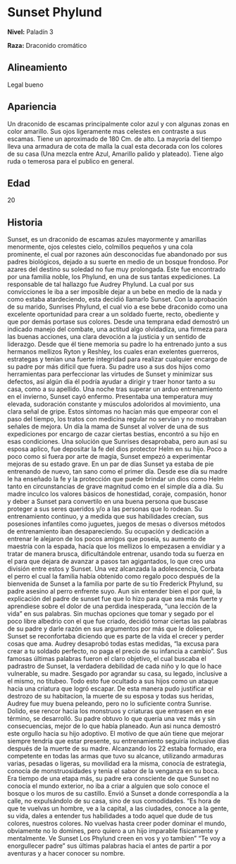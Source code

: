 # Sunset Phylund

**Nivel:** Paladín 3

**Raza:** Draconido cromático

## Alineamiento
Legal bueno

## Apariencia
Un draconido de escamas principalmente color azul y con algunas zonas en color amarillo. Sus ojos ligeramente mas celestes en contraste a sus escamas. Tiene un aproximado de 180 Cm. de alto. La mayoría del tiempo lleva una armadura de cota de malla la cual esta decorada con los colores de su casa (Una mezcla entre Azul, Amarillo palido y plateado). Tiene algo ruda o temerosa para el publico en general.

## Edad
20

## Historia
Sunset, es un draconido de escamas azules mayormente y amarillas menormente, ojos celestes cielo, colmillos pequeños y una cola prominente, el cual por razones aún desconocidas fue abandonado por sus padres biológicos, dejado a su suerte en medio de un bosque frondoso. Por azares del destino su soledad no fue muy prolongada. Este fue encontrado por una familia noble, los Phylund, en una de sus tantas expediciones. La responsable de tal hallazgo fue Audrey Phylund. La cual por sus convicciones le iba a ser imposible dejar a un bebe en medio de la nada y como estaba atardeciendo, esta decidió llamarlo Sunset. Con la aprobación de su marido, Sunrises Phylund, el cual vio a ese bebe draconido como una excelente oportunidad para crear a un soldado fuerte, recto, obediente y que por demás portase sus colores. Desde una temprana edad demostró un indicado manejo del combate, una actitud algo olvidadiza, una firmeza para las buenas acciones, una clara devoción a la justicia y un sentido de liderazgo. Desde que él tiene memoria su padre lo ha entrenado junto a sus hermanos mellizos Ryton y Reshley, los cuales eran exelentes guerreros, estrategas y tenían una fuerte integridad para realizar cualquier encargo de su padre por más difícil que fuera. Su padre uso a sus dos hijos como herramientas para perfeccionar las virtudes de Sunset y minimizar sus defectos, así algún día él podría ayudar a dirigir y traer honor tanto a su casa, como a su apellido. 
Una noche tras superar un arduo entrenamiento en el invierno, Sunset cayó enfermo. Presentaba una temperatura muy elevada, sudoración constante y músculos adoloridos al movimiento, una clara señal de gripe. Estos síntomas no hacían más que empeorar con el paso del tiempo, los tratos con medicina regular no servían y no mostraban señales de mejora. Un día la mama de Sunset al volver de una de sus expediciones por encargo de cazar ciertas bestias, encontró a su hijo en esas condiciones. Una solución que Sunrises desaprobaba, pero aun así su esposa aplico, fue depositar la fe del dios protector Helm en su hijo. Poco a poco como si fuera por arte de magia, Sunset empezó a experimentar mejoras de su estado grave. En un par de días Sunset ya estaba de pie entrenando de nuevo, tan sano como el primer día. Desde ese día su madre le ha enseñado la fe y la protección que puede brindar un dios como Helm tanto en circunstancias de grave magnitud como en el simple día a día. Su madre inculco los valores básicos de honestidad, coraje, compasión, honor y deber a Sunset para convertilo en una buena persona que buscase proteger a sus seres queridos y/o a las personas que lo rodean.
Su entrenamiento continuo, y a medida que sus habilidades crecían, sus posesiones infantiles como juguetes, juegos de mesas o diversos métodos de entrenamiento iban desapareciendo. Su ocupación y dedicación a entrenar le alejaron de los pocos amigos que poseía, su aumento de maestría con la espada, hacía que los mellizos lo empezasen a envidiar y a tratar de manera brusca, dificultándole entrenar, usando toda su fuerza en el para que dejara de avanzar a pasos tan agigantados, lo que creo una división entre estos y Sunset.
Una vez alcanzada la adolescencia, Corbata el perro el cual la familia había obtenido como regalo poco después de la bienvenida de Sunset a la familia por parte de su tío Frederick Phylund, su padre asesino al perro enfrente suyo. Aun sin entender bien el por qué, la explicación del padre de sunset fue que lo hizo para que sea más fuerte y aprendiese sobre el dolor de una perdida inesperada, “una lección de la vida” en sus palabras. Sin muchas opciones que tomar y segado por el poco libre albedrio con el que fue criado, decidió tomar ciertas las palabras de su padre y darle razón en sus argumentos por más que le doliesen, Sunset se reconfortaba diciendo que es parte de la vida el crecer y perder cosas que ama.
Audrey desaprobó todas estas medidas, “la excusa para crear a tu soldado perfecto, no paga el precio de su infancia a cambio”. Sus famosas últimas palabras fueron el claro objetivo, el cual buscaba el padrastro de Sunset, la verdadera debilidad de cada niño y lo que lo hace vulnerable, su madre. Sesgado por agrandar su casa, su legado, inclusive a el mismo, no titubeo. Todo esto fue ocultado a sus hijos como un ataque hacia una criatura que logró escapar. De esta manera pudo justificar el destrozo de su habitacion, la muerte de su esposa y todas sus heridas, Audrey fue muy buena peleando, pero no lo suficiente contra Sunrise.
Dolido, ese rencor hacia los monstruos y criaturas que entrasen en ese término, se desarrolló. Su padre obtuvo lo que quería una vez más y sin consecuencias, mejor de lo que había planeado. Aun asi nunca demostró este orgullo hacia su hijo adoptivo. El motivo de que aún tiene que mejorar siempre tendría que estar presente, su entrenamiento seguiría inclusive dias después de la muerte de su madre.
Alcanzando los 22 estaba formado, era competente en todas las armas que tuvo su alcance, utilizando armaduras varias, pesadas o ligeras, su movilidad era la misma, conocía de estrategia, conocía de monstruosidades y tenía el sabor de la venganza en su boca.
Era tiempo de una etapa más, su padre era consciente de que Sunset no conocía el mundo exterior, no iba a criar a alguien que solo conoce el bosque o los muros de su castillo. Envió a Sunset a donde correspondía a la calle, no expulsándolo de su casa, sino de sus comodidades. “Es hora de que te vuelvas un hombre, ve a la capital, a las ciudades, conoce a la gente, su vida, dales a entender tus habilidades a todo aquel que dude de tus colores, nuestros colores. No vuelvas hasta creer poder dominar el mundo, obviamente no lo domines, pero quiero a un hijo imparable físicamente y mentalmente. Ve Sunset Los Phylund creen en vos y yo tambien”
“Te voy a enorgullecer padre” sus últimas palabras hacia el antes de partir a por aventuras y a hacer conocer su nombre.


